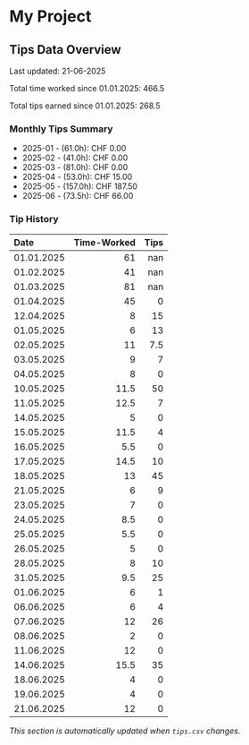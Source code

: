 # My Project

## Tips Data Overview
Last updated: 21-06-2025

Total time worked since 01.01.2025: 466.5

Total tips earned since 01.01.2025: 268.5

### Monthly Tips Summary
- 2025-01 - (61.0h): CHF 0.00
- 2025-02 - (41.0h): CHF 0.00
- 2025-03 - (81.0h): CHF 0.00
- 2025-04 - (53.0h): CHF 15.00
- 2025-05 - (157.0h): CHF 187.50
- 2025-06 - (73.5h): CHF 66.00

### Tip History
| Date       |   Time-Worked |   Tips |
|:-----------|--------------:|-------:|
| 01.01.2025 |          61   |  nan   |
| 01.02.2025 |          41   |  nan   |
| 01.03.2025 |          81   |  nan   |
| 01.04.2025 |          45   |    0   |
| 12.04.2025 |           8   |   15   |
| 01.05.2025 |           6   |   13   |
| 02.05.2025 |          11   |    7.5 |
| 03.05.2025 |           9   |    7   |
| 04.05.2025 |           8   |    0   |
| 10.05.2025 |          11.5 |   50   |
| 11.05.2025 |          12.5 |    7   |
| 14.05.2025 |           5   |    0   |
| 15.05.2025 |          11.5 |    4   |
| 16.05.2025 |           5.5 |    0   |
| 17.05.2025 |          14.5 |   10   |
| 18.05.2025 |          13   |   45   |
| 21.05.2025 |           6   |    9   |
| 23.05.2025 |           7   |    0   |
| 24.05.2025 |           8.5 |    0   |
| 25.05.2025 |           5.5 |    0   |
| 26.05.2025 |           5   |    0   |
| 28.05.2025 |           8   |   10   |
| 31.05.2025 |           9.5 |   25   |
| 01.06.2025 |           6   |    1   |
| 06.06.2025 |           6   |    4   |
| 07.06.2025 |          12   |   26   |
| 08.06.2025 |           2   |    0   |
| 11.06.2025 |          12   |    0   |
| 14.06.2025 |          15.5 |   35   |
| 18.06.2025 |           4   |    0   |
| 19.06.2025 |           4   |    0   |
| 21.06.2025 |          12   |    0   |

*This section is automatically updated when `tips.csv` changes.*
